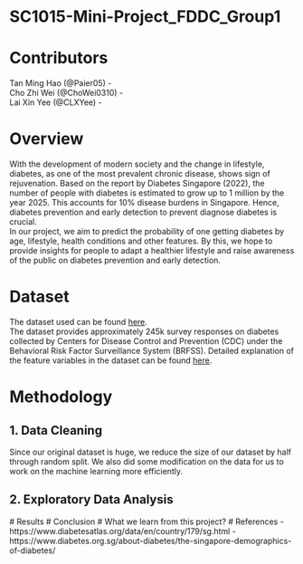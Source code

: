 # SC1015-Mini-Project_FDDC_Group1
# Contributors
Tan Ming Hao (@Paier05) - <br>
Cho Zhi Wei (@ChoWei0310) - <br>
Lai Xin Yee (@CLXYee) - <br>
# Overview
With the development of modern society and the change in lifestyle, diabetes, as one of the most prevalent chronic disease, shows sign of rejuvenation. Based on the report by Diabetes Singapore (2022), the number of people with diabetes is estimated to grow up to 1 million by the year 2025. This accounts for 10% disease burdens in Singapore. Hence, diabetes prevention and early detection to prevent diagnose diabetes is crucial. <br>
In our project, we aim to predict the probability of one getting diabetes by age, lifestyle, health conditions and other features. By this, we hope to provide insights for people to adapt a healthier lifestyle and raise awareness of the public on diabetes prevention and early detection.
# Dataset
The dataset used can be found <a href = "https://www.kaggle.com/datasets/alexteboul/diabetes-health-indicators-dataset?select=diabetes_012_health_indicators_BRFSS2015.csv" >here</a>. <br>
The dataset provides approximately 245k survey responses on diabetes collected by Centers for Disease Control and Prevention (CDC) under the Behavioral Risk Factor Surveillance System (BRFSS). Detailed explanation of the feature variables in the dataset can be found <a href = "">here</a>.
# Methodology
<h2>1. Data Cleaning</h2>
Since our original dataset is huge, we reduce the size of our dataset by half through random split. We also did some modification on the data for us to work on the machine learning more efficiently.
<h2>2. Exploratory Data Analysis</h2>
# Results
# Conclusion
# What we learn from this project? 
# References
- https://www.diabetesatlas.org/data/en/country/179/sg.html
- https://www.diabetes.org.sg/about-diabetes/the-singapore-demographics-of-diabetes/
